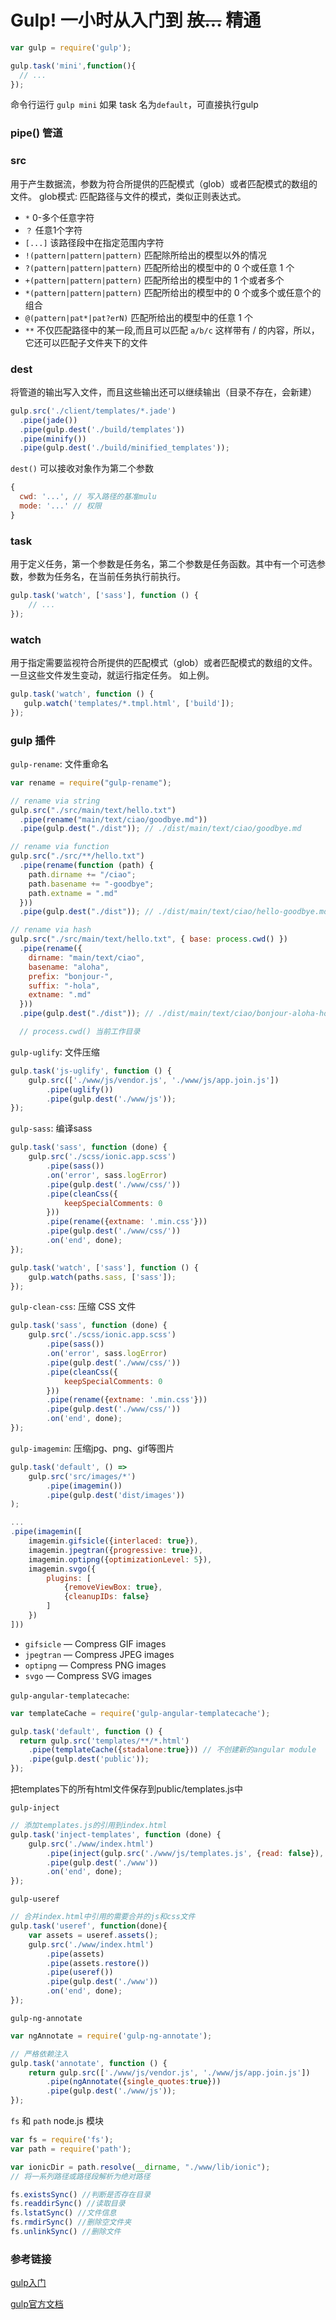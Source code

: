 # Gulp! 一小时从入门到 <del>放...</del> 精通 #

```javascript
var gulp = require('gulp');

gulp.task('mini',function(){
  // ...
});
```
命令行运行 `gulp mini`
如果 task 名为`default`，可直接执行gulp

### pipe() 管道 ###

### src ###
 用于产生数据流，参数为符合所提供的匹配模式（glob）或者匹配模式的数组的文件。
glob模式: 匹配路径与文件的模式，类似正则表达式。

* `*` 0-多个任意字符
* `？` 任意1个字符
* `[...]` 该路径段中在指定范围内字符
* `!(pattern|pattern|pattern)` 匹配除所给出的模型以外的情况
* `?(pattern|pattern|pattern)` 匹配所给出的模型中的 0 个或任意 1 个
* `+(pattern|pattern|pattern)` 匹配所给出的模型中的 1 个或者多个
* `*(pattern|pattern|pattern)` 匹配所给出的模型中的 0 个或多个或任意个的组合
* `@(pattern|pat*|pat?erN)` 匹配所给出的模型中的任意 1 个
* `**` 不仅匹配路径中的某一段,而且可以匹配 `a/b/c` 这样带有 / 的内容，所以，它还可以匹配子文件夹下的文件

### dest ###
将管道的输出写入文件，而且这些输出还可以继续输出（目录不存在，会新建）
```javascript
gulp.src('./client/templates/*.jade')
  .pipe(jade())
  .pipe(gulp.dest('./build/templates'))
  .pipe(minify())
  .pipe(gulp.dest('./build/minified_templates'));
```
`dest()` 可以接收对象作为第二个参数
```javascript
{
  cwd: '...', // 写入路径的基准mulu
  mode: '...' // 权限
}
```

### task ###
用于定义任务，第一个参数是任务名，第二个参数是任务函数。其中有一个可选参数，参数为任务名，在当前任务执行前执行。
```javascript
gulp.task('watch', ['sass'], function () {
    // ...
});
```

### watch ###
用于指定需要监视符合所提供的匹配模式（glob）或者匹配模式的数组的文件。一旦这些文件发生变动，就运行指定任务。
如上例。
```javascript
gulp.task('watch', function () {
   gulp.watch('templates/*.tmpl.html', ['build']);
});
```


### gulp 插件 ###
`gulp-rename`: 文件重命名
```javascript
var rename = require("gulp-rename");

// rename via string
gulp.src("./src/main/text/hello.txt")
  .pipe(rename("main/text/ciao/goodbye.md"))
  .pipe(gulp.dest("./dist")); // ./dist/main/text/ciao/goodbye.md

// rename via function
gulp.src("./src/**/hello.txt")
  .pipe(rename(function (path) {
    path.dirname += "/ciao";
    path.basename += "-goodbye";
    path.extname = ".md"
  }))
  .pipe(gulp.dest("./dist")); // ./dist/main/text/ciao/hello-goodbye.md

// rename via hash
gulp.src("./src/main/text/hello.txt", { base: process.cwd() })
  .pipe(rename({
    dirname: "main/text/ciao",
    basename: "aloha",
    prefix: "bonjour-",
    suffix: "-hola",
    extname: ".md"
  }))
  .pipe(gulp.dest("./dist")); // ./dist/main/text/ciao/bonjour-aloha-hola.md

  // process.cwd() 当前工作目录
```

`gulp-uglify`: 文件压缩
```javascript
gulp.task('js-uglify', function () {
    gulp.src(['./www/js/vendor.js', './www/js/app.join.js'])
        .pipe(uglify())
        .pipe(gulp.dest('./www/js'));
});
```

`gulp-sass`: 编译sass
```javascript
gulp.task('sass', function (done) {
    gulp.src('./scss/ionic.app.scss')
        .pipe(sass())
        .on('error', sass.logError)
        .pipe(gulp.dest('./www/css/'))
        .pipe(cleanCss({
            keepSpecialComments: 0
        }))
        .pipe(rename({extname: '.min.css'}))
        .pipe(gulp.dest('./www/css/'))
        .on('end', done);
});

gulp.task('watch', ['sass'], function () {
    gulp.watch(paths.sass, ['sass']);
});
```

`gulp-clean-css`: 压缩 CSS 文件
```javascript
gulp.task('sass', function (done) {
    gulp.src('./scss/ionic.app.scss')
        .pipe(sass())
        .on('error', sass.logError)
        .pipe(gulp.dest('./www/css/'))
        .pipe(cleanCss({
            keepSpecialComments: 0
        }))
        .pipe(rename({extname: '.min.css'}))
        .pipe(gulp.dest('./www/css/'))
        .on('end', done);
});

```


`gulp-imagemin`: 压缩jpg、png、gif等图片
```javascript
gulp.task('default', () =>
    gulp.src('src/images/*')
        .pipe(imagemin())
        .pipe(gulp.dest('dist/images'))
);

...
.pipe(imagemin([
    imagemin.gifsicle({interlaced: true}),
    imagemin.jpegtran({progressive: true}),
    imagemin.optipng({optimizationLevel: 5}),
    imagemin.svgo({
        plugins: [
            {removeViewBox: true},
            {cleanupIDs: false}
        ]
    })
]))

```

* `gifsicle` — Compress GIF images
* `jpegtran` — Compress JPEG images
* `optipng` — Compress PNG images
* `svgo` — Compress SVG images

`gulp-angular-templatecache`:
```javascript
var templateCache = require('gulp-angular-templatecache');

gulp.task('default', function () {
  return gulp.src('templates/**/*.html')
    .pipe(templateCache({stadalone:true})) // 不创建新的angular module
    .pipe(gulp.dest('public'));
});
```
把templates下的所有html文件保存到public/templates.js中

`gulp-inject`
```javascript
// 添加templates.js的引用到index.html
gulp.task('inject-templates', function (done) {
    gulp.src('./www/index.html')
        .pipe(inject(gulp.src('./www/js/templates.js', {read: false}), {relative: true}))
        .pipe(gulp.dest('./www'))
        .on('end', done);
});
```

`gulp-useref`
```javascript
// 合并index.html中引用的需要合并的js和css文件
gulp.task('useref', function(done){
    var assets = useref.assets();
    gulp.src('./www/index.html')
        .pipe(assets)
        .pipe(assets.restore())
        .pipe(useref())
        .pipe(gulp.dest('./www'))
        .on('end', done);
});
```

`gulp-ng-annotate`
```javascript
var ngAnnotate = require('gulp-ng-annotate');

// 严格依赖注入
gulp.task('annotate', function () {
    return gulp.src(['./www/js/vendor.js', './www/js/app.join.js'])
        .pipe(ngAnnotate({single_quotes:true}))
        .pipe(gulp.dest('./www/js'));
});
```

`fs` 和 `path` node.js 模块
```javascript
var fs = require('fs');
var path = require('path');

var ionicDir = path.resolve(__dirname, "./www/lib/ionic");
// 将一系列路径或路径段解析为绝对路径

fs.existsSync() //判断是否存在目录
fs.readdirSync() //读取目录
fs.lstatSync() //文件信息
fs.rmdirSync() //删除空文件夹
fs.unlinkSync() //删除文件
```


### 参考链接 ###
[gulp入门](https://juejin.im/post/593cf6efac502e006b3e2bc0)

[gulp官方文档](https://github.com/gulpjs/gulp)
